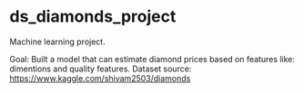 # ds_diamonds_project

Machine learning project. 

Goal: Built a model that can estimate diamond prices based on features like: dimentions and quality features. 
Dataset source: https://www.kaggle.com/shivam2503/diamonds
